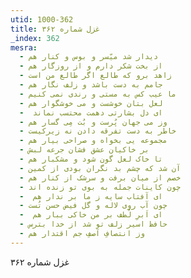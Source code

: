 ```yaml
---
utid: 1000-362
title: غزل شماره ۳۶۲
_index: 362
mesra:
  - دیدار شد میّسر و بوس و کنار هم
  - از بخت شکر دارم و از روزگار هم
  - زاهد برو که طالع اگر طالع من است
  - جامم به دست باشد و زلف نگار هم
  - ما عیب کس به مستی و رندی نمی کنیم
  - لعل بتان خوشست و می خوشگوار هم
  - ‌ ای دل بشارتی دهمت محتسب نماند
  - وز می جهان پُرست و بُت مِی گسار هم
  - خاطر به دست تفرقه دادن نه زیرکیست
  - مجموعه یی بخواه و صراحی بیار هم
  - بر خاکیان عشق فشان جرعه لبش
  - تا خاک لعل گون شود و مشکبار هم
  - آن شد که چشم بد نگران بودی از کمین
  - خصم از میان برفت و سرشک از کنار هم
  - چون کاینات جمله به بوی تو زنده اند
  - ‌ ای آفتاب سایه ز ما بر ندار هم
  - چون آب روی لاله و گل فیض حسن تُست
  - ‌ ای اَبرِ لُطف بر من خاکی ببار هم
  - حافظ اسیر زلف تو شد از خدا بترس
  - وز انتصافِ آصفِ جم اقتدار هم
---
```

غزل شماره ۳۶۲
